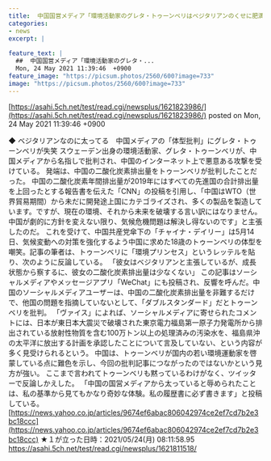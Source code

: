 ```yaml
---
title:  中国国営メディア「環境活動家のグレタ・トゥーンベリはベジタリアンのくせに肥満体型。二酸化炭素排出量も少なくないだろう」★２  
categories:
- news
excerpt: |
  
feature_text: |
  ##  中国国営メディア「環境活動家のグレタ・...
  Mon, 24 May 2021 11:39:46  +0900
feature_image: "https://picsum.photos/2560/600?image=733"
image: "https://picsum.photos/2560/600?image=733"
---
```


[https://asahi.5ch.net/test/read.cgi/newsplus/1621823986/](https://asahi.5ch.net/test/read.cgi/newsplus/1621823986/)
posted on Mon, 24 May 2021 11:39:46  +0900

<!--more-->

◆ ベジタリアンなのに太ってる　中国メディアの「体型批判」にグレタ・トゥーンベリが失笑 スウェーデン出身の環境活動家、グレタ・トゥーンベリが、中国メディアから名指しで批判され、中国のインターネット上で悪意ある攻撃を受けている。 発端は、中国の二酸化炭素排出量をトゥーンベリが批判したことだった。 中国の二酸化炭素年間排出量が2019年にはすべての先進国の合計排出量を上回ったとする報告書を伝えた「CNN」の投稿を引用し、「中国はWTO（世界貿易期間）から未だに開発途上国にカテゴライズされ、多くの製品を製造しています。ですが、現在の環境、それから未来を破壊する言い訳にはなりません。中国が劇的に方針を変えない限り、気候危機問題は解決し得ないのです」と主張したのだ。 これを受けて、中国共産党傘下の「チャイナ・デイリー」は5月14日、気候変動への対策を強化するよう中国に求めた18歳のトゥーンベリの体型を嘲笑。記事の筆者は、トゥーンベリに「環境プリンセス」というレッテルを貼り、次のように反論している。 「彼女はベジタリアンと主張しているが、成長状態から察するに、彼女の二酸化炭素排出量は少なくない」 この記事はソーシャルメディアやメッセージアプリ「WeChat」にも投稿され、反響を呼んだ。中国のソーシャルメディアユーザーは、中国の二酸化炭素排出量を非難するだけで、他国の問題を指摘していないとして、「ダブルスタンダード」だとトゥーンベリを批判。 「ヴァイス」によれば、ソーシャルメディアに寄せられたコメントには、日本が東日本大震災で破壊された東京電力福島第一原子力発電所から排出されている放射性物質を含む100万トン以上の処理済みの汚染水を、福島県沖の太平洋に放出する計画を承認したことについて言及していない、という内容が多く見受けられるという。 中国は、トゥーンベリが国内の若い環境運動家を啓蒙している点に難色を示し、今回の批判記事につながったのではないかという見方が強い。 ここまで言われてトゥーンベリも黙っているわけがなく、ツイッターで反論しかえした。 「中国の国営メディアから太っていると辱められたことは、私の基準から見てもかなり奇妙な体験。私の履歴書に必ず書きます」と投稿している。 [https://news.yahoo.co.jp/articles/9674ef6abac806042974ce2ef7cd7b2e3bc18ccc](https://news.yahoo.co.jp/articles/9674ef6abac806042974ce2ef7cd7b2e3bc18ccc) ★１が立った日時：2021/05/24(月) 08:11:58.95 https://asahi.5ch.net/test/read.cgi/newsplus/1621811518/
